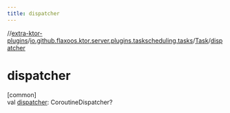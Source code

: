 ```yaml
---
title: dispatcher
---
```

//[extra-ktor-plugins](../../../index.md)/[io.github.flaxoos.ktor.server.plugins.taskscheduling.tasks](../index.md)/[Task](index.md)/[dispatcher](dispatcher.md)



# dispatcher



[common]\
val [dispatcher](dispatcher.md): CoroutineDispatcher?




